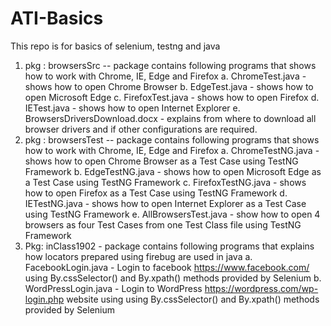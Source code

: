 # ATI-Basics
This repo is for basics of selenium, testng and java
1. pkg : browsersSrc -- package contains following programs that shows how to work with Chrome, IE, Edge and Firefox
   a. ChromeTest.java - shows how to open Chrome Browser
   b. EdgeTest.java - shows how to open Microsoft Edge
   c. FirefoxTest.java - shows how to open Firefox
   d. IETest.java - shows how to open Internet Explorer
   e. BrowsersDriversDownload.docx - explains from where to download all browser drivers and if other configurations are required.
2. pkg : browsersTest -- package contains following programs that shows how to work with Chrome, IE, Edge and Firefox
   a. ChromeTestNG.java - shows how to open Chrome Browser as a Test Case using TestNG Framework
   b. EdgeTestNG.java - shows how to open Microsoft Edge as a Test Case using TestNG Framework
   c. FirefoxTestNG.java - shows how to open Firefox as a Test Case using TestNG Framework
   d. IETestNG.java - shows how to open Internet Explorer as a Test Case using TestNG Framework
   e. AllBrowsersTest.java - show how to open 4 browsers as four Test Cases from one Test Class file using TestNG Framework
3. Pkg: inClass1902 - package contains following programs that explains how locators prepared using firebug are used in java
   a. FacebookLogin.java - Login to facebook https://www.facebook.com/ using By.cssSelector() and By.xpath() methods provided by Selenium
   b. WordPressLogin.java - Login to WordPress https://wordpress.com/wp-login.php website using using By.cssSelector() and By.xpath() methods provided by Selenium
 
   
